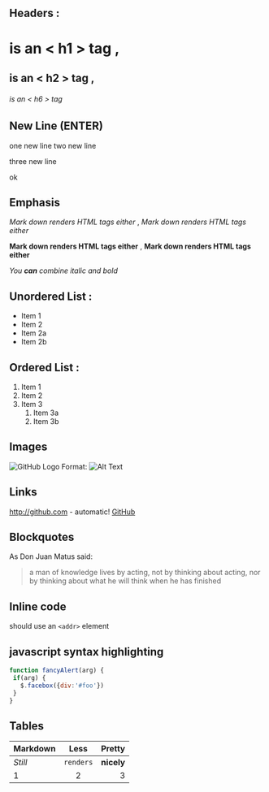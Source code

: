 ﻿## Headers : ` ` 
 # is an < h1 > tag  ,
 ## is an < h2 > tag  ,
 ###### is an < h6 > tag  

## New Line (ENTER)
one new line
two new line

three new line


ok

## Emphasis

 *Mark down renders HTML tags either*  ,
 _Mark down renders HTML tags either_  

 **Mark down renders HTML tags either**  ,
 __Mark down renders HTML tags either__ 

  _You **can** combine italic and bold_ 

## Unordered List : 

 * Item 1 
 * Item 2 
  * Item 2a 
  * Item 2b 

## Ordered List : 

 1. Item 1 
 1. Item 2 
 1. Item 3 
    1. Item 3a 
    1. Item 3b 

## Images

  ![GitHub Logo](https://avatars0.githubusercontent.com/u/6296819?s=40&v=4) 
  Format: ![Alt Text](url) 

## Links
  http://github.com - automatic! 
 [GitHub](http://github.com) 

## Blockquotes

 As Don Juan Matus said: 

 > a man of knowledge lives by acting, not by thinking about acting,
 > nor by thinking about what he will think when he has finished 
 

## Inline code

 should use an `<addr>` element 
## javascript syntax highlighting
 ```javascript
function fancyAlert(arg) {
  if(arg) {
    $.facebox({div:'#foo'})
  }
}
```
## Tables

Markdown | Less | Pretty
--- | :---: | ---:
*Still* | `renders` | **nicely**
1 | 2 | 3
